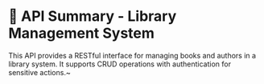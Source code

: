 # 📌 API Summary - Library Management System

This API provides a RESTful interface for managing books and authors in a library system. It supports CRUD operations with authentication for sensitive actions.~